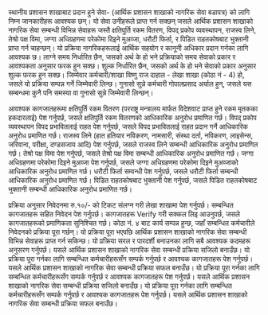 स्थानीय प्रशासन शाखाबाट प्रदान हुने सेवा- (आर्थिक प्रशासन शाखाको नागरिक सेवा बडापत्र) को लागि निम्न जानकारीहरू आवश्यक छन्। यो सेवा उनीहरूले प्राप्त गर्न सक्छन् जसले आर्थिक प्रशासन शाखाको नागरिक सेवा सम्बन्धी विभिन्न सेवाहरू जस्तै क्षतिपुर्ति रकम वितरण, विपद् प्रकोप व्यवस्थापन, राजस्व लिने, तेश्रो पक्ष विमा, जग्गा अधिग्रहणमा परेकोमा दिइने मुअव्जा, धरौटी फिर्ता, र पिडित राहतकोषबाट भुक्तानी प्राप्त गर्न चाहन्छन्। यो प्रक्रिया नागरिकहरूलाई आर्थिक सहयोग र कानूनी अधिकार प्रदान गर्नका लागि आवश्यक छ। लाग्ने समय निर्धारित छैन, जसको अर्थ के हो भने प्रक्रियाको समय सेवाको प्रकार र आवश्यकता अनुसार फरक हुन सक्छ। शुल्क निर्धारित छैन, जसको अर्थ के हो भने सेवाको प्रकार अनुसार शुल्क फरक हुन सक्छ। जिम्मेवार कर्मचारी/शाखा विष्णु राज दाहाल - लेखा शाखा (कोठा नं - 4) हो, जसले यो प्रक्रिया सम्पन्न गर्ने जिम्मेवारी लिन्छ। गुनासो सुन्ने कर्मचारी गोपालप्रसाद अर्याल हुन्, जसले यस सम्बन्धमा कुनै पनि समस्या वा गुनासो सुन्ने जिम्मेवारी लिन्छन्।

आवश्यक कागजातहरूमा क्षतिपुर्ति रकम वितरण (परराष्ट्र मन्त्रालय मार्फत विदेशवाट प्राप्त हुने रकम मृतकका हकदारलाई) पेश गर्नुपर्छ, जसले क्षतिपुर्ति रकम वितरणको आधिकारिक अनुरोध प्रमाणित गर्छ। विपद् प्रकोप व्यवस्थापन विपद प्रभावितलाई राहत पेश गर्नुपर्छ, जसले विपद प्रभावितलाई राहत प्रदान गर्ने आधिकारिक अनुरोध प्रमाणित गर्छ। राजस्व लिने (हात हतियार नविकरण, नामसारी, संस्था दर्ता, नविकरण, लाइसेन्स, जरिवाना, परीक्षा, दण्डसजाय आदि) पेश गर्नुपर्छ, जसले राजस्व लिने सम्बन्धी आधिकारिक अनुरोध प्रमाणित गर्छ। तेश्रो पक्ष विमा पेश गर्नुपर्छ, जसले तेश्रो पक्ष विमा सम्बन्धी आधिकारिक अनुरोध प्रमाणित गर्छ। जग्गा अधिग्रहणमा परेकोमा दिइने मुअव्जा पेश गर्नुपर्छ, जसले जग्गा अधिग्रहणमा परेकोमा दिइने मुअव्जाको आधिकारिक अनुरोध प्रमाणित गर्छ। धरौटी फिर्ता सम्वन्धी पेश गर्नुपर्छ, जसले धरौटी फिर्ता सम्बन्धी आधिकारिक अनुरोध प्रमाणित गर्छ। पिडित राहतकोषबाट भुक्तानी पेश गर्नुपर्छ, जसले पिडित राहतकोषबाट भुक्तानी सम्बन्धी आधिकारिक अनुरोध प्रमाणित गर्छ।

प्रक्रिया अनुसार निवेदनमा रु.१०/- को टिकट संलग्न गरी लेखा शाखामा पेश गर्नुपर्छ। सम्बन्धित कागजातहरू सहित निवेदन पेश गर्नुपर्छ। कागजातहरू Verify गरी सक्कल लिइ आउनुपर्छ, जसले कागजातहरूको प्रमाणिकता सुनिश्चित गर्छ। कोठा नं. ४ बाट कार्य सम्पन्न हुन्छ, जहाँ सम्बन्धित कर्मचारीले निवेदनको प्रक्रिया पूरा गर्छन्। यो प्रक्रिया पूरा भएपछि आर्थिक प्रशासन शाखाको नागरिक सेवा सम्बन्धी विभिन्न सेवाहरू प्राप्त गर्न सकिन्छ। यो प्रक्रिया सरल र पारदर्शी बनाउनका लागि सबै आवश्यक कदमहरू अनुसरण गर्नुपर्छ। यसले आर्थिक प्रशासन शाखाको नागरिक सेवा सम्बन्धी प्रक्रिया सजिलो बनाउँछ। यो प्रक्रिया पूरा गर्नका लागि सम्बन्धित कर्मचारीहरूसँग सम्पर्क गर्नुपर्छ र आवश्यक कागजातहरू पेश गर्नुपर्छ। यसले आर्थिक प्रशासन शाखाको नागरिक सेवा सम्बन्धी प्रक्रिया सफल बनाउँछ। यो प्रक्रिया पूरा गर्नका लागि सम्बन्धित कर्मचारीहरूसँग सम्पर्क गर्नुपर्छ र आवश्यक कागजातहरू पेश गर्नुपर्छ। यसले आर्थिक प्रशासन शाखाको नागरिक सेवा सम्बन्धी प्रक्रिया सजिलो बनाउँछ। यो प्रक्रिया पूरा गर्नका लागि सम्बन्धित कर्मचारीहरूसँग सम्पर्क गर्नुपर्छ र आवश्यक कागजातहरू पेश गर्नुपर्छ। यसले आर्थिक प्रशासन शाखाको नागरिक सेवा सम्बन्धी प्रक्रिया सफल बनाउँछ।
